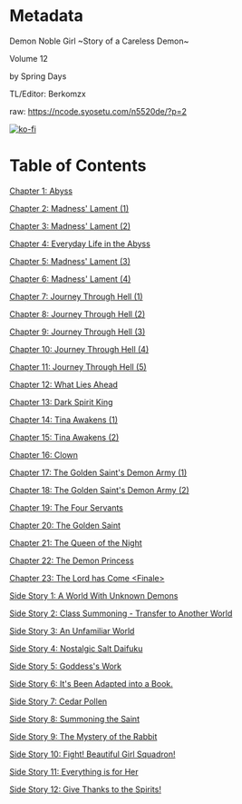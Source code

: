 # Metadata

Demon Noble Girl \~Story of a Careless Demon\~  

Volume 12

  
 by Spring Days 
  
  
 TL/Editor: Berkomzx 

raw: https://ncode.syosetu.com/n5520de/?p=2

[![ko-fi](https://ko-fi.com/img/githubbutton_sm.svg)](https://ko-fi.com/I2I117SQUE)

# Table of Contents

[Chapter 1: Abyss](./chapters/Section0001.md)

[Chapter 2: Madness' Lament (1)](./chapters/Section0002.md)

[Chapter 3: Madness' Lament (2)](./chapters/Section0003.md)

[Chapter 4: Everyday Life in the Abyss](./chapters/Section0004.md)

[Chapter 5: Madness' Lament (3)](./chapters/Section0005.md)

[Chapter 6: Madness' Lament (4)](./chapters/Section0006.md)

[Chapter 7: Journey Through Hell (1)](./chapters/Section0007.md)

[Chapter 8: Journey Through Hell (2)](./chapters/Section0008.md)

[Chapter 9: Journey Through Hell (3)](./chapters/Section0009.md)

[Chapter 10: Journey Through Hell (4)](./chapters/Section0010.md)

[Chapter 11: Journey Through Hell (5)](./chapters/Section0011.md)

[Chapter 12: What Lies Ahead](./chapters/Section0012.md)

[Chapter 13: Dark Spirit King](./chapters/Section0013.md)

[Chapter 14: Tina Awakens (1)](./chapters/Section0014.md)

[Chapter 15: Tina Awakens (2)](./chapters/Section0015.md)

[Chapter 16: Clown](./chapters/Section0016.md)

[Chapter 17: The Golden Saint's Demon Army (1)](./chapters/Section0017.md)

[Chapter 18: The Golden Saint's Demon Army (2)](./chapters/Section0018.md)

[Chapter 19: The Four Servants](./chapters/Section0019.md)

[Chapter 20: The Golden Saint](./chapters/Section0020.md)

[Chapter 21: The Queen of the Night](./chapters/Section0021.md)

[Chapter 22: The Demon Princess](./chapters/Section0022.md)

[Chapter 23: The Lord has Come \<Finale\>](./chapters/Section0023.md)

[Side Story 1: A World With Unknown Demons](./chapters/Section0024.md)

[Side Story 2: Class Summoning - Transfer to Another World](./chapters/Section0025.md)

[Side Story 3: An Unfamiliar World](./chapters/Section0026.md)

[Side Story 4: Nostalgic Salt Daifuku](./chapters/Section0027.md)

[Side Story 5: Goddess's Work](./chapters/Section0028.md)

[Side Story 6: It's Been Adapted into a Book.](./chapters/Section0029.md)

[Side Story 7: Cedar Pollen](./chapters/Section0030.md)

[Side Story 8: Summoning the Saint](./chapters/Section0031.md)

[Side Story 9: The Mystery of the Rabbit](./chapters/Section0032.md)

[Side Story 10: Fight! Beautiful Girl Squadron!](./chapters/Section0033.md)

[Side Story 11: Everything is for Her](./chapters/Section0034.md)

[Side Story 12: Give Thanks to the Spirits!](./chapters/Section0035.md)
